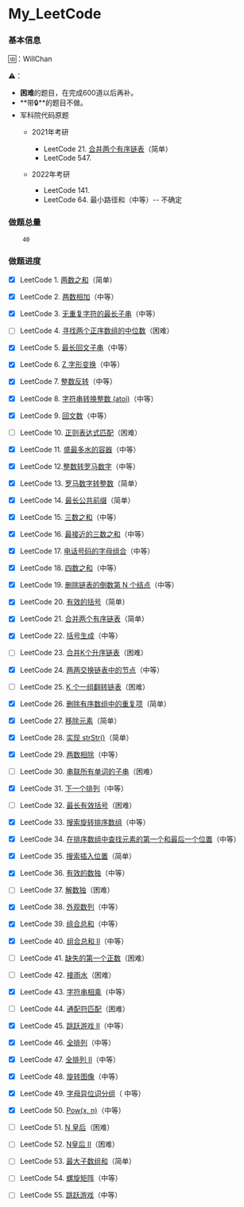# My_LeetCode

### 基本信息

🆔：WillChan

⚠️：

- **困难**的题目，在完成600道以后再补。
- **带🔒**的题目不做。
- 军科院代码原题
    - 2021年考研
        - LeetCode 21. [合并两个有序链表](https://leetcode-cn.com/problems/merge-two-sorted-lists)（简单）
        - LeetCode 547.  

    - 2022年考研
        - LeetCode 141.
        - LeetCode 64. 最小路径和（中等）-- 不确定


### 做题总量

  		40

### 做题进度

- [x] LeetCode 1. [两数之和](https://leetcode-cn.com/problems/two-sum)（简单）

- [x] LeetCode 2. [两数相加](https://leetcode-cn.com/problems/add-two-numbers)（中等）

- [x] LeetCode 3. [无重复字符的最长子串](https://leetcode-cn.com/problems/longest-substring-without-repeating-characters)（中等）

- [ ] LeetCode 4. [寻找两个正序数组的中位数](https://leetcode-cn.com/problems/median-of-two-sorted-arrays)（困难）

- [x] LeetCode 5. [最长回文子串](https://leetcode-cn.com/problems/longest-palindromic-substring)（中等）

- [x] LeetCode 6. [Z 字形变换](https://leetcode-cn.com/problems/zigzag-conversion)（中等）

- [x] LeetCode 7. [整数反转](https://leetcode-cn.com/problems/reverse-integer)（中等）

- [x] LeetCode 8. [字符串转换整数 (atoi)](https://leetcode-cn.com/problems/string-to-integer-atoi/)（中等）

- [x] LeetCode 9. [回文数](https://leetcode-cn.com/problems/palindrome-number)（中等）

- [ ] LeetCode 10. [正则表达式匹配](https://leetcode-cn.com/problems/regular-expression-matching)（困难）

- [x] LeetCode 11. [盛最多水的容器](https://leetcode-cn.com/problems/container-with-most-water)（中等）

- [x] LeetCode 12.[整数转罗马数字](https://leetcode-cn.com/problems/integer-to-roman)（中等）

- [x] LeetCode 13. [罗马数字转整数](https://leetcode-cn.com/problems/roman-to-integer)（简单）

- [x] LeetCode 14. [最长公共前缀](https://leetcode-cn.com/problems/longest-common-prefix)（简单）

- [x] LeetCode 15. [三数之和](https://leetcode-cn.com/problems/3sum)（中等）

- [x] LeetCode 16. [最接近的三数之和](https://leetcode-cn.com/problems/3sum-closest)（中等）

- [x] LeetCode 17. [电话号码的字母组合](https://leetcode-cn.com/problems/letter-combinations-of-a-phone-number)（中等）

- [x] LeetCode 18. [四数之和](https://leetcode-cn.com/problems/4sum)（中等）

- [x] LeetCode 19. [删除链表的倒数第 N 个结点](https://leetcode-cn.com/problems/remove-nth-node-from-end-of-list)（中等）

- [x] LeetCode 20. [有效的括号](https://leetcode-cn.com/problems/valid-parentheses)（简单）

- [x] LeetCode 21. [合并两个有序链表](https://leetcode-cn.com/problems/merge-two-sorted-lists)（简单）

- [x] LeetCode 22. [括号生成](https://leetcode-cn.com/problems/generate-parentheses)（中等）

- [ ] LeetCode 23. [合并K个升序链表](https://leetcode-cn.com/problems/merge-k-sorted-lists)（困难）

- [x] LeetCode 24. [两两交换链表中的节点](https://leetcode-cn.com/problems/swap-nodes-in-pairs)（中等）

- [ ] LeetCode 25. [K 个一组翻转链表](https://leetcode-cn.com/problems/reverse-nodes-in-k-group)（困难）

- [x] LeetCode 26. [删除有序数组中的重复项](https://leetcode-cn.com/problems/remove-duplicates-from-sorted-array)（简单）

- [x] LeetCode 27. [移除元素](https://leetcode-cn.com/problems/remove-element)（简单）

- [x] LeetCode 28. [实现 strStr()](https://leetcode-cn.com/problems/implement-strstr)（简单）

- [x] LeetCode 29. [两数相除](https://leetcode-cn.com/problems/divide-two-integers)（中等）

- [ ] LeetCode 30. [串联所有单词的子串](https://leetcode-cn.com/problems/substring-with-concatenation-of-all-words)（困难）

- [x] LeetCode 31. [下一个排列](https://leetcode-cn.com/problems/next-permutation)（中等）

- [ ] LeetCode 32. [最长有效括号](https://leetcode-cn.com/problems/longest-valid-parentheses)（困难）

- [x] LeetCode 33. [搜索旋转排序数组](https://leetcode-cn.com/problems/search-in-rotated-sorted-array)（中等）

- [x] LeetCode 34. [在排序数组中查找元素的第一个和最后一个位置](https://leetcode-cn.com/problems/find-first-and-last-position-of-element-in-sorted-array/)（中等）

- [x] LeetCode 35. [搜索插入位置](https://leetcode-cn.com/problems/search-insert-position)（简单）

- [x] LeetCode 36. [有效的数独](https://leetcode-cn.com/problems/valid-sudoku)（中等）

- [ ] LeetCode 37. [解数独](https://leetcode-cn.com/problems/sudoku-solver)（困难）

- [x] LeetCode 38.  [外观数列](https://leetcode-cn.com/problems/count-and-say)（中等）

- [x] LeetCode 39.  [组合总和](https://leetcode-cn.com/problems/combination-sum)（中等）

- [x] LeetCode 40.  [组合总和 II](https://leetcode-cn.com/problems/combination-sum-ii)（中等）

- [ ] LeetCode 41. [缺失的第一个正数](https://leetcode-cn.com/problems/first-missing-positive)（困难）

- [ ] LeetCode 42. [接雨水](https://leetcode-cn.com/problems/trapping-rain-water)（困难）

- [x] LeetCode 43. [字符串相乘](https://leetcode-cn.com/problems/multiply-strings)（中等）

- [ ] LeetCode 44. [通配符匹配](https://leetcode-cn.com/problems/wildcard-matching)（困难）

- [x] LeetCode 45. [跳跃游戏 II](https://leetcode-cn.com/problems/jump-game-ii)（中等）

- [x] LeetCode 46. [全排列](https://leetcode-cn.com/problems/permutations)（中等）

- [x] LeetCode 47. [全排列 II](https://leetcode-cn.com/problems/permutations-ii)（中等）

- [x] LeetCode 48. [旋转图像](https://leetcode-cn.com/problems/rotate-image)（中等）

- [x] LeetCode 49. [字母异位词分组](https://leetcode-cn.com/problems/group-anagrams)（ 中等）

- [x] LeetCode 50. [Pow(x, n)](https://leetcode-cn.com/problems/powx-n)（中等）

- [ ] LeetCode 51. [N 皇后](https://leetcode-cn.com/problems/n-queens)（困难）

- [ ] LeetCode 52. [N皇后 II](https://leetcode-cn.com/problems/n-queens-ii)（困难）

- [ ] LeetCode 53. [最大子数组和](https://leetcode-cn.com/problems/maximum-subarray)（简单）

- [ ] LeetCode 54. [螺旋矩阵](https://leetcode-cn.com/problems/spiral-matrix)（中等）

- [ ] LeetCode 55. [跳跃游戏](https://leetcode-cn.com/problems/jump-game)（中等）

    
